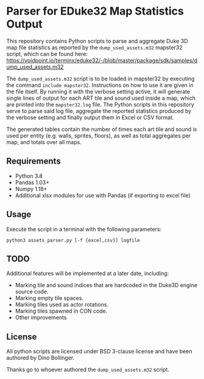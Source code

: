 # Parser for EDuke32 Map Statistics Output
This repository contains Python scripts to parse and aggregate Duke 3D map file statistics as reported by the `dump_used_assets.m32` mapster32 script, which can be found here: https://voidpoint.io/terminx/eduke32/-/blob/master/package/sdk/samples/dump_used_assets.m32

The `dump_used_assets.m32` script is to be loaded in mapster32 by executing the command `include mapster32`. Instructions on how to use it are given in the file itself. By running it with the verbose setting active, it will generate single lines of output for each ART tile and sound used inside a map, which are printed into the `mapster32.log` file. The Python scripts in this repository serve to parse said log file, aggregate the reported statistics produced by the verbose setting and finally output them in Excel or CSV format.

The generated tables contain the number of times each art tile and sound is used per entity (e.g. walls, sprites, floors), as well as total aggregates per map, and totals over all maps.


## Requirements

* Python 3.8
* Pandas 1.03+
* Numpy 1.18+
* Additional xlsx modules for use with Pandas (if exporting to excel file)

## Usage

Execute the script in a terminal with the following parameters:

`python3 assets_parser.py [-f {excel,csv}] logfile`

## TODO

Additional features will be implemented at a later date, including:
* Marking tile and sound indices that are hardcoded in the Duke3D engine source code.
* Marking empty tile spaces.
* Marking tiles used as actor rotations.
* Marking tiles spawned in CON code.
* Other improvements

## License
All python scripts are licensed under BSD 3-clause license and have been authored by Dino Bollinger.

Thanks go to whoever authored the `dump_used_assets.m32` script.
